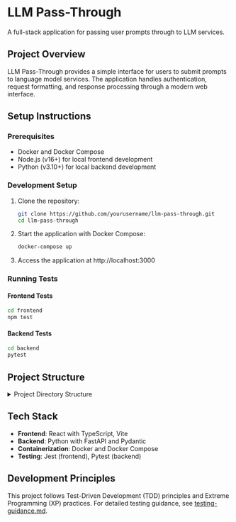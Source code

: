 # LLM Pass-Through

A full-stack application for passing user prompts through to LLM services.

## Project Overview

LLM Pass-Through provides a simple interface for users to submit prompts to language model services. The application handles authentication, request formatting, and response processing through a modern web interface.

## Setup Instructions

### Prerequisites

- Docker and Docker Compose
- Node.js (v16+) for local frontend development
- Python (v3.10+) for local backend development

### Development Setup

1. Clone the repository:
   ```bash
   git clone https://github.com/yourusername/llm-pass-through.git
   cd llm-pass-through
   ```

2. Start the application with Docker Compose:
   ```bash
   docker-compose up
   ```

3. Access the application at http://localhost:3000

### Running Tests

#### Frontend Tests
```bash
cd frontend
npm test
```

#### Backend Tests
```bash
cd backend
pytest
```

## Project Structure

<details>
<summary>Project Directory Structure</summary>

```
llm-pass-through/
├── frontend/                 # React/TypeScript frontend application
│   ├── src/                  # Source code
│   │   ├── components/       # Reusable UI components
│   │   ├── pages/            # Page-level components
│   │   └── services/         # API client services
│   ├── tests/                # Frontend test configuration
│   ├── package.json          # Frontend dependencies and scripts
│   ├── tsconfig.json         # TypeScript configuration
│   └── vite.config.ts        # Vite build configuration
│
├── backend/                  # Python FastAPI backend
│   ├── app/                  # Application code
│   │   ├── api/              # API routes and controllers
│   │   ├── core/             # Core business logic
│   │   └── models/           # Data models and schemas
│   ├── tests/                # Backend tests
│   └── pyproject.toml        # Python dependencies and configuration
│
├── docker-compose.yml        # Docker compose configuration
├── testing-guidance.md       # Testing practices documentation
└── planning.md               # Project planning documents
```
</details>

## Tech Stack

- **Frontend**: React with TypeScript, Vite
- **Backend**: Python with FastAPI and Pydantic
- **Containerization**: Docker and Docker Compose
- **Testing**: Jest (frontend), Pytest (backend)

## Development Principles

This project follows Test-Driven Development (TDD) principles and Extreme Programming (XP) practices. For detailed testing guidance, see [testing-guidance.md](./testing-guidance.md).